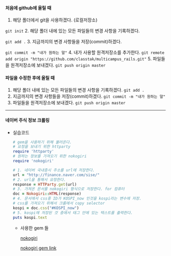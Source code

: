 #### 처음에 github에 올릴 때
1. 해당 폴더에서 git을 사용하겠다. (로컬저장소)

  `git init`
2. 해당 폴더 내에 있는 모든 파일들의 변경 사항을 기록하겠다.

  `git add .`
3. 지금까지의 변경 사항들을 저장(commit)하겠다.

  `git commit -m "내가 원하는 말"`
4. 내가 사용할 원격저장소를 추가한다.
  `git remote add origin "https://github.com/classtak/multicampus_rails.git"`
5. 파일들을 원격저장소에 보내겠다.
  `git push origin master`

#### 파일을 수정한 후에 올릴 때
1. 해당 폴더 내에 있는 모든 파일들의 변경 사항을 기록하겠다.
  `git add .`
2. 지금까지의 변경 사항들을 저장(commit)하겠다.
  `git commit -m "내가 원하는 말"`
3. 파일들을 원격저장소에 보내겠다.
  `git push origin master`

----

#### 네이버 주식 정보 크롤링

* 실습코드 

  ```ruby
  # gem을 사용하기 위해 불러온다.
  # 요청을 보내기 위한 httparty
  require 'httparty'
  # 원하는 정보를 가져오기 위한 nokogiri
  require 'nokogiri'

  # 1. 네이버 국내증시 주소를 url에 저장한다.
  url = "http://finance.naver.com/sise/"
  # 2. url을 통해서 요청한다.
  response = HTTParty.get(url)
  # 3. 가져온 문서를 nokogiri 형식으로 저장한다. for 컴퓨터
  doc = Nokogiri::HTML(response)
  # 4. 문서에서 css중 ID가 KOSPI_now 인것을 kospi라는 변수에 저장.
  # css를 가져오기 위해서 크롬에서 copy selector
  kospi = doc.css("#KOSPI_now")
  # 5. kospi에 저장된 것 중에서 태그 안에 있는 텍스트를 출력한다.
  puts kospi.text

  ```

  * 사용한 gem 들 

    [nokogiri](https://github.com/sparklemotion/nokogiri)

    [nokogiri gem link](https://github.com/sparklemotion/nokogiri)